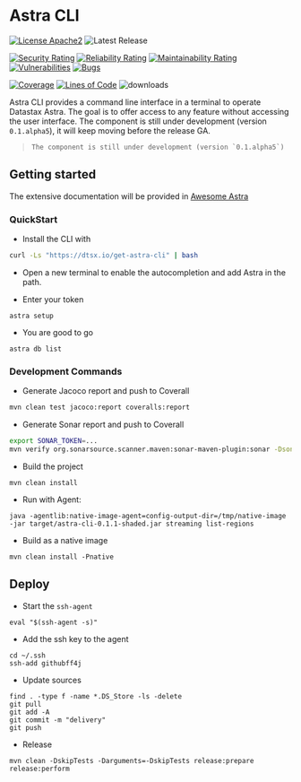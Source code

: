# Astra CLI

[![License Apache2](https://img.shields.io/hexpm/l/plug.svg)](http://www.apache.org/licenses/LICENSE-2.0)
![Latest Release](https://img.shields.io/github/v/release/datastax/astra-cli)

[![Security Rating](https://sonarcloud.io/api/project_badges/measure?project=clun_astra-cli&metric=security_rating)](https://sonarcloud.io/summary/new_code?id=clun_astra-cli)
[![Reliability Rating](https://sonarcloud.io/api/project_badges/measure?project=clun_astra-cli&metric=reliability_rating)](https://sonarcloud.io/summary/new_code?id=clun_astra-cli)
[![Maintainability Rating](https://sonarcloud.io/api/project_badges/measure?project=clun_astra-cli&metric=sqale_rating)](https://sonarcloud.io/summary/overall?id=clun_astra-cli)
[![Vulnerabilities](https://sonarcloud.io/api/project_badges/measure?project=clun_astra-cli&metric=vulnerabilities)](https://sonarcloud.io/summary/overall?id=clun_astra-cli)
[![Bugs](https://sonarcloud.io/api/project_badges/measure?project=clun_astra-cli&metric=bugs)](https://sonarcloud.io/summary/new_code?id=clun_astra-cli)

[![Coverage](https://sonarcloud.io/api/project_badges/measure?project=clun_astra-cli&metric=coverage)](https://sonarcloud.io/summary/new_code?id=clun_astra-cli)
[![Lines of Code](https://sonarcloud.io/api/project_badges/measure?project=clun_astra-cli&metric=ncloc)](https://sonarcloud.io/summary/new_code?id=clun_astra-cli)
![downloads](https://img.shields.io/github/downloads/datastax/astra-cli/total)

Astra CLI provides a command line interface in a terminal to operate Datastax Astra. The goal is to offer access to any feature without accessing the user interface. The component is still under development (version `0.1.alpha5`), it will keep moving before the release GA.

> ```
> The component is still under development (version `0.1.alpha5`)
> ```

## Getting started

The extensive documentation will be provided in [Awesome Astra](https://awesome-astra.github.io/docs/pages/astra/astra-cli/)

### QuickStart

- Install the CLI with 

```bash
curl -Ls "https://dtsx.io/get-astra-cli" | bash
```

- Open a new terminal to enable the autocompletion and add Astra in the path.

- Enter your token 

```
astra setup
```

- You are good to go 

```
astra db list
```


### Development Commands

- Generate Jacoco report and push to Coverall

```bash
mvn clean test jacoco:report coveralls:report
```

- Generate Sonar report and push to Coverall

```bash
export SONAR_TOKEN=...
mvn verify org.sonarsource.scanner.maven:sonar-maven-plugin:sonar -Dsonar.projectKey=clun_astra-cli
```

- Build the project

```
mvn clean install
```

- Run with Agent:

```
java -agentlib:native-image-agent=config-output-dir=/tmp/native-image -jar target/astra-cli-0.1.1-shaded.jar streaming list-regions
```

- Build as a native image

```
mvn clean install -Pnative
```


## Deploy

- Start the `ssh-agent`
```
eval "$(ssh-agent -s)"
```
- Add the ssh key to the agent
```
cd ~/.ssh
ssh-add githubff4j
```
- Update sources
```
find . -type f -name *.DS_Store -ls -delete
git pull
git add -A
git commit -m "delivery"
git push
```
- Release
```
mvn clean -DskipTests -Darguments=-DskipTests release:prepare release:perform
```
